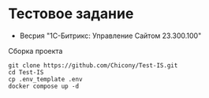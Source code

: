 # Тестовое задание

- Весрия "1С-Битрикс: Управление Сайтом 23.300.100"

Сборка проекта
```
git clone https://github.com/Chicony/Test-IS.git
cd Test-IS
cp .env_template .env
docker compose up -d
```
